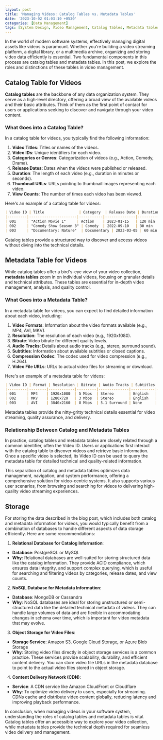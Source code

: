 ```yaml
---
layout: post
title: 'Managing Videos: Catalog Tables vs. Metadata Tables'
date: '2023-10-02 01:03:10 +0530'
categories: [Data Management]
tags: [System Design, Video Management, Catalog Tables, Metadata Tables, JSON]
---
```

In the world of modern software systems, effectively managing digital assets like videos is paramount. Whether you're building a video streaming platform, a digital library, or a multimedia archive, organizing and storing video data efficiently is essential. Two fundamental components in this process are catalog tables and metadata tables. In this post, we explore the roles and distinctions of these tables in video management.

## Catalog Table for Videos

**Catalog tables** are the backbone of any data organization system. They serve as a high-level directory, offering a broad view of the available videos and their basic attributes. Think of them as the first point of contact for users or applications seeking to discover and navigate through your video content.

### What Goes into a Catalog Table?

In a catalog table for videos, you typically find the following information:

1. **Video Titles**: Titles or names of the videos.
2. **Video IDs**: Unique identifiers for each video.
3. **Categories or Genres**: Categorization of videos (e.g., Action, Comedy, Drama).
4. **Release Dates**: Dates when the videos were published or released.
5. **Duration**: The length of each video (e.g., duration in minutes or seconds).
6. **Thumbnail URLs**: URLs pointing to thumbnail images representing each video.
7. **View Counts**: The number of times each video has been viewed.

Here's an example of a catalog table for videos:

```markdown
| Video ID | Title                | Category  | Release Date | Duration | Thumbnail URL             | View Count |
|---------|----------------------|-----------|--------------|----------|---------------------------|------------|
| 001     | "Action Movie 1"     | Action    | 2023-01-15   | 120 min  | "https://example.com/thumb1.jpg" | 1,234,567  |
| 002     | "Comedy Show Season 3" | Comedy  | 2022-09-10   | 30 min   | "https://example.com/thumb2.jpg" | 2,345,678  |
| 003     | "Documentary: Nature"  | Documentary | 2023-03-05 | 60 min   | "https://example.com/thumb3.jpg" | 987,654    |
```

Catalog tables provide a structured way to discover and access videos without diving into the technical details.

## Metadata Table for Videos

While catalog tables offer a bird's-eye view of your video collection, **metadata tables** zoom in on individual videos, focusing on granular details and technical attributes. These tables are essential for in-depth video management, analysis, and quality control.

### What Goes into a Metadata Table?

In a metadata table for videos, you can expect to find detailed information about each video, including:

1. **Video Formats**: Information about the video formats available (e.g., MP4, AVI, MKV).
2. **Resolution**: The resolution of each video (e.g., 1920x1080).
3. **Bitrate**: Video bitrate for different quality levels.
4. **Audio Tracks**: Details about audio tracks (e.g., stereo, surround sound).
5. **Subtitles**: Information about available subtitles or closed captions.
6. **Compression Codec**: The codec used for video compression (e.g., H.264).
7. **Video File URLs**: URLs to actual video files for streaming or download.

Here's an example of a metadata table for videos:

```markdown
| Video ID | Format | Resolution | Bitrate | Audio Tracks | Subtitles | Compression Codec | Video File URLs |
|---------|--------|------------|---------|--------------|-----------|-------------------|-----------------|
| 001     | MP4    | 1920x1080  | 5 Mbps  | Stereo       | English   | H.264             | "https://example.com/video1.mp4" |
| 002     | MKV    | 1280x720   | 3 Mbps  | Stereo       | English   | H.265             | "https://example.com/video2.mkv" |
| 003     | AVI    | 3840x2160  | 8 Mbps  | 5.1 Surround | None      | H.264             | "https://example.com/video3.avi" |
```

Metadata tables provide the nitty-gritty technical details essential for video streaming, quality assurance, and delivery.

### Relationship Between Catalog and Metadata Tables

In practice, catalog tables and metadata tables are closely related through a common identifier, often the Video ID. Users or applications first interact with the catalog table to discover videos and retrieve basic information. Once a specific video is selected, its Video ID can be used to query the metadata table for detailed technical and quality-related information.

This separation of catalog and metadata tables optimizes data management, navigation, and system performance, offering a comprehensive solution for video-centric systems. It also supports various user scenarios, from browsing and searching for videos to delivering high-quality video streaming experiences.

## Storage

For storing the data described in the blog post, which includes both catalog and metadata information for videos, you would typically benefit from a combination of databases to handle different aspects of data storage efficiently. Here are some recommendations:

1. **Relational Database for Catalog Information**:
  - **Database**: PostgreSQL or MySQL
  - **Why**: Relational databases are well-suited for storing structured data like the catalog information. They provide ACID compliance, which ensures data integrity, and support complex querying, which is useful for searching and filtering videos by categories, release dates, and view counts.

2. **NoSQL Database for Metadata Information**:
  - **Database**: MongoDB or Cassandra
  - **Why**: NoSQL databases are ideal for storing unstructured or semi-structured data like the detailed technical metadata of videos. They can handle large volumes of data and are flexible in accommodating changes in schema over time, which is important for video metadata that may evolve.

3. **Object Storage for Video Files**:
  - **Storage Service**: Amazon S3, Google Cloud Storage, or Azure Blob Storage
  - **Why**: Storing video files directly in object storage services is a common practice. These services provide scalability, durability, and efficient content delivery. You can store video file URLs in the metadata database to point to the actual video files stored in object storage.

4. **Content Delivery Network (CDN)**:
  - **Service**: A CDN service like Amazon CloudFront or Cloudflare
  - **Why**: To optimize video delivery to users, especially for streaming. CDNs cache and distribute video content globally, reducing latency and improving playback performance.

In conclusion, when managing videos in your software system, understanding the roles of catalog tables and metadata tables is vital. Catalog tables offer an accessible way to explore your video collection, while metadata tables provide the technical depth required for seamless video delivery and management.
